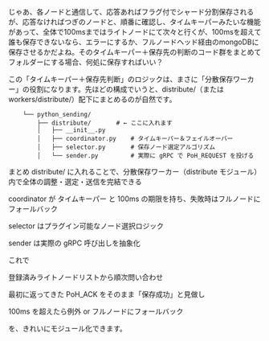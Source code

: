 じゃあ、各ノードと通信して、応答あればフラグ付でシャード分割保存されるが、応答なければつぎのノードと、順番に確認し、タイムキーパーみたいな機能があって、全体で100msまではライトノードにて次々と行くが、100msを超えて誰も保存できないなら、エラーにするか、フルノードヘッド経由のmongoDBに保存させるかだよね。そのタイムキーパー＋保存先の判断のコード群をまとめてフォルダーにする場合、何処に保存すればいい？

この「タイムキーパー＋保存先判断」のロジックは、まさに「分散保存ワーカー」の役割になります。先ほどの構成でいうと、distribute/（または workers/distribute/）配下にまとめるのが自然です。

        └── python_sending/
            ├── distribute/       # ← ここに入れます
            │   ├── __init__.py
            │   ├── coordinator.py    # タイムキーパー＆フェイルオーバー
            │   ├── selector.py       # 保存ノード選定アルゴリズム
            │   └── sender.py         # 実際に gRPC で PoH_REQUEST を投げる

まとめ
distribute/ に入れることで、分散保存ワーカー（distribute モジュール）内で全体の調整・選定・送信を完結できる

coordinator が タイムキーパー と 100ms の期限を持ち、失敗時はフルノードにフォールバック

selector はプラグイン可能なノード選択ロジック

sender は実際の gRPC 呼び出しを抽象化

これで

登録済みライトノードリストから順次問い合わせ

最初に返ってきた PoH_ACK をそのまま「保存成功」と見做し

100ms を超えたら例外 or フルノードにフォールバック

を、きれいにモジュール化できます。